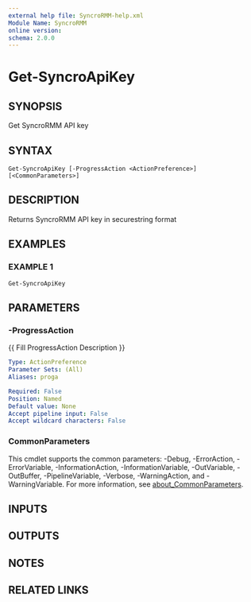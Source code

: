 ```yaml
---
external help file: SyncroRMM-help.xml
Module Name: SyncroRMM
online version:
schema: 2.0.0
---
```


# Get-SyncroApiKey

## SYNOPSIS
Get SyncroRMM API key

## SYNTAX

```
Get-SyncroApiKey [-ProgressAction <ActionPreference>] [<CommonParameters>]
```

## DESCRIPTION
Returns SyncroRMM API key in securestring format

## EXAMPLES

### EXAMPLE 1
```
Get-SyncroApiKey
```

## PARAMETERS

### -ProgressAction
{{ Fill ProgressAction Description }}

```yaml
Type: ActionPreference
Parameter Sets: (All)
Aliases: proga

Required: False
Position: Named
Default value: None
Accept pipeline input: False
Accept wildcard characters: False
```

### CommonParameters
This cmdlet supports the common parameters: -Debug, -ErrorAction, -ErrorVariable, -InformationAction, -InformationVariable, -OutVariable, -OutBuffer, -PipelineVariable, -Verbose, -WarningAction, and -WarningVariable. For more information, see [about_CommonParameters](http://go.microsoft.com/fwlink/?LinkID=113216).

## INPUTS

## OUTPUTS

## NOTES

## RELATED LINKS
